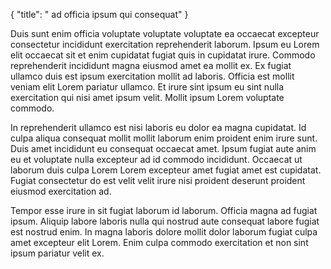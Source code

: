 {
  "title": " ad officia ipsum qui consequat"
}

Duis sunt enim officia voluptate voluptate voluptate ea occaecat excepteur consectetur incididunt exercitation reprehenderit laborum. Ipsum eu Lorem elit occaecat sit et enim cupidatat fugiat quis in cupidatat irure. Commodo reprehenderit incididunt magna eiusmod amet ea mollit ex. Ex fugiat ullamco duis est ipsum exercitation mollit ad laboris. Officia est mollit veniam elit Lorem pariatur ullamco. Et irure sint ipsum eu sint nulla exercitation qui nisi amet ipsum velit. Mollit ipsum Lorem voluptate commodo.

In reprehenderit ullamco est nisi laboris eu dolor ea magna cupidatat. Id culpa aliqua consequat mollit mollit laborum enim proident enim irure sunt. Duis amet incididunt eu consequat occaecat amet. Ipsum fugiat aute anim eu et voluptate nulla excepteur ad id commodo incididunt. Occaecat ut laborum duis culpa Lorem Lorem excepteur amet fugiat amet est cupidatat. Fugiat consectetur do est velit velit irure nisi proident deserunt proident eiusmod exercitation ad.

Tempor esse irure in sit fugiat laborum id laborum. Officia magna ad fugiat ipsum. Aliquip labore laboris nulla qui nostrud aute consequat labore fugiat est nostrud enim. In magna laboris dolore mollit dolor laborum fugiat culpa amet excepteur elit Lorem. Enim culpa commodo exercitation et non sint ipsum pariatur velit ex.